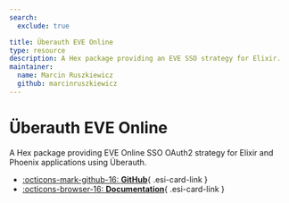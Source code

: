 ```yaml
---
search:
  exclude: true

title: Überauth EVE Online
type: resource
description: A Hex package providing an EVE SSO strategy for Elixir.
maintainer:
  name: Marcin Ruszkiewicz
  github: marcinruszkiewicz
---
```


# Überauth EVE Online

A Hex package providing EVE Online SSO OAuth2 strategy for Elixir and Phoenix applications using Überauth.

<div class="grid cards" markdown>

- [:octicons-mark-github-16: __GitHub__](https://github.com/marcinruszkiewicz/ueberauth_eve_online){ .esi-card-link }
- [:octicons-browser-16: __Documentation__](https://hexdocs.pm/ueberauth_eve_online/){ .esi-card-link }

</div>
